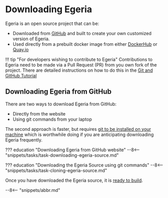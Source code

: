 <!-- SPDX-License-Identifier: CC-BY-4.0 -->
<!-- Copyright Contributors to the Egeria project. -->

# Downloading Egeria

Egeria is an open source project that can be:

* Downloaded from [GitHub](https://github.com/odpi/egeria) and built to create your own customized version of Egeria.
* Used directly from a prebuilt docker image from either [DockerHub](https://hub.docker.com/r/odpi/egeria) or [Quay.io](https://quay.io/repository/odpi/egeria)

!!! tip "For developers wishing to contribute to Egeria"
    Contributions to Egeria need to be made via a Pull Request (PR) from you own fork of the project.  There are detailed instructions on how to do this in the [Git and GitHub Tutorial](/education/tutorials/git-and-git-hub-tutorial)

## Downloading Egeria from GitHub

There are two ways to download Egeria from GitHub:

* Directly from the website
* Using git commands from your laptop

The second approach is faster, but requires [git to be installed on your machine](/education/tutorials/git-and-git-hub-tutorial/overview/#installing-git-on-your-local-machine) which is worthwhile doing if you are anticipating downloading Egeria frequently.

??? education "Downloading Egeria from GitHub website"
    --8<-- "snippets/tasks/task-downloading-egeria-source.md"

??? education "Downloading the Egeria Source using git commands"
    --8<-- "snippets/tasks/task-cloning-egeria-source.md"

Once you have downloaded the Egeria source, it is [ready to build](/education/tutorials/building-egeria-tutorial/overview).

--8<-- "snippets/abbr.md"
